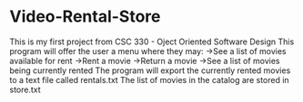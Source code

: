 # Video-Rental-Store
This is my first project from CSC 330 - Oject Oriented Software Design This program will offer the user a menu where they may: ->See a list of movies available for rent ->Rent a movie ->Return a movie ->See a list of movies being currently rented The program will export the currently rented movies to a text file called rentals.txt The list of movies in the catalog are stored in store.txt
